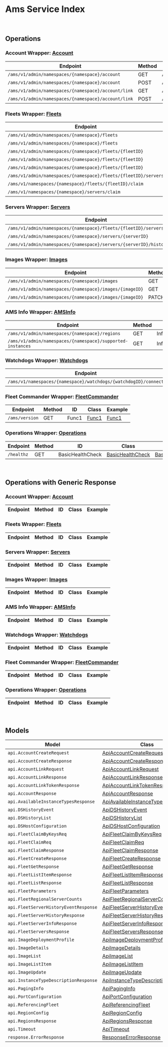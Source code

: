 # Ams Service Index

&nbsp;  

## Operations

### Account Wrapper:  [Account](../../AccelByte.Sdk/Api/Ams/Wrapper/Account.cs)
| Endpoint | Method | ID | Class | Example |
|---|---|---|---|---|
| `/ams/v1/admin/namespaces/{namespace}/account` | GET | AccountGet | [AccountGet](../../AccelByte.Sdk/Api/Ams/Operation/Account/AccountGet.cs) | [AccountGet](../../samples/AccelByte.Sdk.Sample.Cli/ApiCommand/Ams/Account/AccountGet.cs) |
| `/ams/v1/admin/namespaces/{namespace}/account` | POST | AccountCreate | [AccountCreate](../../AccelByte.Sdk/Api/Ams/Operation/Account/AccountCreate.cs) | [AccountCreate](../../samples/AccelByte.Sdk.Sample.Cli/ApiCommand/Ams/Account/AccountCreate.cs) |
| `/ams/v1/admin/namespaces/{namespace}/account/link` | GET | AccountLinkTokenGet | [AccountLinkTokenGet](../../AccelByte.Sdk/Api/Ams/Operation/Account/AccountLinkTokenGet.cs) | [AccountLinkTokenGet](../../samples/AccelByte.Sdk.Sample.Cli/ApiCommand/Ams/Account/AccountLinkTokenGet.cs) |
| `/ams/v1/admin/namespaces/{namespace}/account/link` | POST | AccountLink | [AccountLink](../../AccelByte.Sdk/Api/Ams/Operation/Account/AccountLink.cs) | [AccountLink](../../samples/AccelByte.Sdk.Sample.Cli/ApiCommand/Ams/Account/AccountLink.cs) |

### Fleets Wrapper:  [Fleets](../../AccelByte.Sdk/Api/Ams/Wrapper/Fleets.cs)
| Endpoint | Method | ID | Class | Example |
|---|---|---|---|---|
| `/ams/v1/admin/namespaces/{namespace}/fleets` | GET | FleetList | [FleetList](../../AccelByte.Sdk/Api/Ams/Operation/Fleets/FleetList.cs) | [FleetList](../../samples/AccelByte.Sdk.Sample.Cli/ApiCommand/Ams/Fleets/FleetList.cs) |
| `/ams/v1/admin/namespaces/{namespace}/fleets` | POST | FleetCreate | [FleetCreate](../../AccelByte.Sdk/Api/Ams/Operation/Fleets/FleetCreate.cs) | [FleetCreate](../../samples/AccelByte.Sdk.Sample.Cli/ApiCommand/Ams/Fleets/FleetCreate.cs) |
| `/ams/v1/admin/namespaces/{namespace}/fleets/{fleetID}` | GET | FleetGet | [FleetGet](../../AccelByte.Sdk/Api/Ams/Operation/Fleets/FleetGet.cs) | [FleetGet](../../samples/AccelByte.Sdk.Sample.Cli/ApiCommand/Ams/Fleets/FleetGet.cs) |
| `/ams/v1/admin/namespaces/{namespace}/fleets/{fleetID}` | PUT | FleetUpdate | [FleetUpdate](../../AccelByte.Sdk/Api/Ams/Operation/Fleets/FleetUpdate.cs) | [FleetUpdate](../../samples/AccelByte.Sdk.Sample.Cli/ApiCommand/Ams/Fleets/FleetUpdate.cs) |
| `/ams/v1/admin/namespaces/{namespace}/fleets/{fleetID}` | DELETE | FleetDelete | [FleetDelete](../../AccelByte.Sdk/Api/Ams/Operation/Fleets/FleetDelete.cs) | [FleetDelete](../../samples/AccelByte.Sdk.Sample.Cli/ApiCommand/Ams/Fleets/FleetDelete.cs) |
| `/ams/v1/admin/namespaces/{namespace}/fleets/{fleetID}/servers` | GET | FleetServers | [FleetServers](../../AccelByte.Sdk/Api/Ams/Operation/Fleets/FleetServers.cs) | [FleetServers](../../samples/AccelByte.Sdk.Sample.Cli/ApiCommand/Ams/Fleets/FleetServers.cs) |
| `/ams/v1/namespaces/{namespace}/fleets/{fleetID}/claim` | PUT | FleetClaimByID | [FleetClaimByID](../../AccelByte.Sdk/Api/Ams/Operation/Fleets/FleetClaimByID.cs) | [FleetClaimByID](../../samples/AccelByte.Sdk.Sample.Cli/ApiCommand/Ams/Fleets/FleetClaimByID.cs) |
| `/ams/v1/namespaces/{namespace}/servers/claim` | PUT | FleetClaimByKeys | [FleetClaimByKeys](../../AccelByte.Sdk/Api/Ams/Operation/Fleets/FleetClaimByKeys.cs) | [FleetClaimByKeys](../../samples/AccelByte.Sdk.Sample.Cli/ApiCommand/Ams/Fleets/FleetClaimByKeys.cs) |

### Servers Wrapper:  [Servers](../../AccelByte.Sdk/Api/Ams/Wrapper/Servers.cs)
| Endpoint | Method | ID | Class | Example |
|---|---|---|---|---|
| `/ams/v1/admin/namespaces/{namespace}/fleets/{fleetID}/servers/history` | GET | FleetServerHistory | [FleetServerHistory](../../AccelByte.Sdk/Api/Ams/Operation/Servers/FleetServerHistory.cs) | [FleetServerHistory](../../samples/AccelByte.Sdk.Sample.Cli/ApiCommand/Ams/Servers/FleetServerHistory.cs) |
| `/ams/v1/admin/namespaces/{namespace}/servers/{serverID}` | GET | FleetServerInfo | [FleetServerInfo](../../AccelByte.Sdk/Api/Ams/Operation/Servers/FleetServerInfo.cs) | [FleetServerInfo](../../samples/AccelByte.Sdk.Sample.Cli/ApiCommand/Ams/Servers/FleetServerInfo.cs) |
| `/ams/v1/admin/namespaces/{namespace}/servers/{serverID}/history` | GET | ServerHistory | [ServerHistory](../../AccelByte.Sdk/Api/Ams/Operation/Servers/ServerHistory.cs) | [ServerHistory](../../samples/AccelByte.Sdk.Sample.Cli/ApiCommand/Ams/Servers/ServerHistory.cs) |

### Images Wrapper:  [Images](../../AccelByte.Sdk/Api/Ams/Wrapper/Images.cs)
| Endpoint | Method | ID | Class | Example |
|---|---|---|---|---|
| `/ams/v1/admin/namespaces/{namespace}/images` | GET | ImageList | [ImageList](../../AccelByte.Sdk/Api/Ams/Operation/Images/ImageList.cs) | [ImageList](../../samples/AccelByte.Sdk.Sample.Cli/ApiCommand/Ams/Images/ImageList.cs) |
| `/ams/v1/admin/namespaces/{namespace}/images/{imageID}` | GET | ImageGet | [ImageGet](../../AccelByte.Sdk/Api/Ams/Operation/Images/ImageGet.cs) | [ImageGet](../../samples/AccelByte.Sdk.Sample.Cli/ApiCommand/Ams/Images/ImageGet.cs) |
| `/ams/v1/admin/namespaces/{namespace}/images/{imageID}` | PATCH | ImagePatch | [ImagePatch](../../AccelByte.Sdk/Api/Ams/Operation/Images/ImagePatch.cs) | [ImagePatch](../../samples/AccelByte.Sdk.Sample.Cli/ApiCommand/Ams/Images/ImagePatch.cs) |

### AMS Info Wrapper:  [AMSInfo](../../AccelByte.Sdk/Api/Ams/Wrapper/AMSInfo.cs)
| Endpoint | Method | ID | Class | Example |
|---|---|---|---|---|
| `/ams/v1/admin/namespaces/{namespace}/regions` | GET | InfoRegions | [InfoRegions](../../AccelByte.Sdk/Api/Ams/Operation/AMSInfo/InfoRegions.cs) | [InfoRegions](../../samples/AccelByte.Sdk.Sample.Cli/ApiCommand/Ams/AMSInfo/InfoRegions.cs) |
| `/ams/v1/admin/namespaces/{namespace}/supported-instances` | GET | InfoSupportedInstances | [InfoSupportedInstances](../../AccelByte.Sdk/Api/Ams/Operation/AMSInfo/InfoSupportedInstances.cs) | [InfoSupportedInstances](../../samples/AccelByte.Sdk.Sample.Cli/ApiCommand/Ams/AMSInfo/InfoSupportedInstances.cs) |

### Watchdogs Wrapper:  [Watchdogs](../../AccelByte.Sdk/Api/Ams/Wrapper/Watchdogs.cs)
| Endpoint | Method | ID | Class | Example |
|---|---|---|---|---|
| `/ams/v1/namespaces/{namespace}/watchdogs/{watchdogID}/connect` | GET | WatchdogConnect | [WatchdogConnect](../../AccelByte.Sdk/Api/Ams/Operation/Watchdogs/WatchdogConnect.cs) | [WatchdogConnect](../../samples/AccelByte.Sdk.Sample.Cli/ApiCommand/Ams/Watchdogs/WatchdogConnect.cs) |

### Fleet Commander Wrapper:  [FleetCommander](../../AccelByte.Sdk/Api/Ams/Wrapper/FleetCommander.cs)
| Endpoint | Method | ID | Class | Example |
|---|---|---|---|---|
| `/ams/version` | GET | Func1 | [Func1](../../AccelByte.Sdk/Api/Ams/Operation/FleetCommander/Func1.cs) | [Func1](../../samples/AccelByte.Sdk.Sample.Cli/ApiCommand/Ams/FleetCommander/Func1.cs) |

### Operations Wrapper:  [Operations](../../AccelByte.Sdk/Api/Ams/Wrapper/Operations.cs)
| Endpoint | Method | ID | Class | Example |
|---|---|---|---|---|
| `/healthz` | GET | BasicHealthCheck | [BasicHealthCheck](../../AccelByte.Sdk/Api/Ams/Operation/Operations/BasicHealthCheck.cs) | [BasicHealthCheck](../../samples/AccelByte.Sdk.Sample.Cli/ApiCommand/Ams/Operations/BasicHealthCheck.cs) |


&nbsp;  

## Operations with Generic Response

### Account Wrapper:  [Account](../../AccelByte.Sdk/Api/Ams/Wrapper/Account.cs)
| Endpoint | Method | ID | Class | Example |
|---|---|---|---|---|

### Fleets Wrapper:  [Fleets](../../AccelByte.Sdk/Api/Ams/Wrapper/Fleets.cs)
| Endpoint | Method | ID | Class | Example |
|---|---|---|---|---|

### Servers Wrapper:  [Servers](../../AccelByte.Sdk/Api/Ams/Wrapper/Servers.cs)
| Endpoint | Method | ID | Class | Example |
|---|---|---|---|---|

### Images Wrapper:  [Images](../../AccelByte.Sdk/Api/Ams/Wrapper/Images.cs)
| Endpoint | Method | ID | Class | Example |
|---|---|---|---|---|

### AMS Info Wrapper:  [AMSInfo](../../AccelByte.Sdk/Api/Ams/Wrapper/AMSInfo.cs)
| Endpoint | Method | ID | Class | Example |
|---|---|---|---|---|

### Watchdogs Wrapper:  [Watchdogs](../../AccelByte.Sdk/Api/Ams/Wrapper/Watchdogs.cs)
| Endpoint | Method | ID | Class | Example |
|---|---|---|---|---|

### Fleet Commander Wrapper:  [FleetCommander](../../AccelByte.Sdk/Api/Ams/Wrapper/FleetCommander.cs)
| Endpoint | Method | ID | Class | Example |
|---|---|---|---|---|

### Operations Wrapper:  [Operations](../../AccelByte.Sdk/Api/Ams/Wrapper/Operations.cs)
| Endpoint | Method | ID | Class | Example |
|---|---|---|---|---|


&nbsp;  

## Models

| Model | Class |
|---|---|
| `api.AccountCreateRequest` | [ApiAccountCreateRequest](../../AccelByte.Sdk/Api/Ams/Model/ApiAccountCreateRequest.cs) |
| `api.AccountCreateResponse` | [ApiAccountCreateResponse](../../AccelByte.Sdk/Api/Ams/Model/ApiAccountCreateResponse.cs) |
| `api.AccountLinkRequest` | [ApiAccountLinkRequest](../../AccelByte.Sdk/Api/Ams/Model/ApiAccountLinkRequest.cs) |
| `api.AccountLinkResponse` | [ApiAccountLinkResponse](../../AccelByte.Sdk/Api/Ams/Model/ApiAccountLinkResponse.cs) |
| `api.AccountLinkTokenResponse` | [ApiAccountLinkTokenResponse](../../AccelByte.Sdk/Api/Ams/Model/ApiAccountLinkTokenResponse.cs) |
| `api.AccountResponse` | [ApiAccountResponse](../../AccelByte.Sdk/Api/Ams/Model/ApiAccountResponse.cs) |
| `api.AvailableInstanceTypesResponse` | [ApiAvailableInstanceTypesResponse](../../AccelByte.Sdk/Api/Ams/Model/ApiAvailableInstanceTypesResponse.cs) |
| `api.DSHistoryEvent` | [ApiDSHistoryEvent](../../AccelByte.Sdk/Api/Ams/Model/ApiDSHistoryEvent.cs) |
| `api.DSHistoryList` | [ApiDSHistoryList](../../AccelByte.Sdk/Api/Ams/Model/ApiDSHistoryList.cs) |
| `api.DSHostConfiguration` | [ApiDSHostConfiguration](../../AccelByte.Sdk/Api/Ams/Model/ApiDSHostConfiguration.cs) |
| `api.FleetClaimByKeysReq` | [ApiFleetClaimByKeysReq](../../AccelByte.Sdk/Api/Ams/Model/ApiFleetClaimByKeysReq.cs) |
| `api.FleetClaimReq` | [ApiFleetClaimReq](../../AccelByte.Sdk/Api/Ams/Model/ApiFleetClaimReq.cs) |
| `api.FleetClaimResponse` | [ApiFleetClaimResponse](../../AccelByte.Sdk/Api/Ams/Model/ApiFleetClaimResponse.cs) |
| `api.FleetCreateResponse` | [ApiFleetCreateResponse](../../AccelByte.Sdk/Api/Ams/Model/ApiFleetCreateResponse.cs) |
| `api.FleetGetResponse` | [ApiFleetGetResponse](../../AccelByte.Sdk/Api/Ams/Model/ApiFleetGetResponse.cs) |
| `api.FleetListItemResponse` | [ApiFleetListItemResponse](../../AccelByte.Sdk/Api/Ams/Model/ApiFleetListItemResponse.cs) |
| `api.FleetListResponse` | [ApiFleetListResponse](../../AccelByte.Sdk/Api/Ams/Model/ApiFleetListResponse.cs) |
| `api.FleetParameters` | [ApiFleetParameters](../../AccelByte.Sdk/Api/Ams/Model/ApiFleetParameters.cs) |
| `api.FleetRegionalServerCounts` | [ApiFleetRegionalServerCounts](../../AccelByte.Sdk/Api/Ams/Model/ApiFleetRegionalServerCounts.cs) |
| `api.FleetServerHistoryEventResponse` | [ApiFleetServerHistoryEventResponse](../../AccelByte.Sdk/Api/Ams/Model/ApiFleetServerHistoryEventResponse.cs) |
| `api.FleetServerHistoryResponse` | [ApiFleetServerHistoryResponse](../../AccelByte.Sdk/Api/Ams/Model/ApiFleetServerHistoryResponse.cs) |
| `api.FleetServerInfoResponse` | [ApiFleetServerInfoResponse](../../AccelByte.Sdk/Api/Ams/Model/ApiFleetServerInfoResponse.cs) |
| `api.FleetServersResponse` | [ApiFleetServersResponse](../../AccelByte.Sdk/Api/Ams/Model/ApiFleetServersResponse.cs) |
| `api.ImageDeploymentProfile` | [ApiImageDeploymentProfile](../../AccelByte.Sdk/Api/Ams/Model/ApiImageDeploymentProfile.cs) |
| `api.ImageDetails` | [ApiImageDetails](../../AccelByte.Sdk/Api/Ams/Model/ApiImageDetails.cs) |
| `api.ImageList` | [ApiImageList](../../AccelByte.Sdk/Api/Ams/Model/ApiImageList.cs) |
| `api.ImageListItem` | [ApiImageListItem](../../AccelByte.Sdk/Api/Ams/Model/ApiImageListItem.cs) |
| `api.ImageUpdate` | [ApiImageUpdate](../../AccelByte.Sdk/Api/Ams/Model/ApiImageUpdate.cs) |
| `api.InstanceTypeDescriptionResponse` | [ApiInstanceTypeDescriptionResponse](../../AccelByte.Sdk/Api/Ams/Model/ApiInstanceTypeDescriptionResponse.cs) |
| `api.PagingInfo` | [ApiPagingInfo](../../AccelByte.Sdk/Api/Ams/Model/ApiPagingInfo.cs) |
| `api.PortConfiguration` | [ApiPortConfiguration](../../AccelByte.Sdk/Api/Ams/Model/ApiPortConfiguration.cs) |
| `api.ReferencingFleet` | [ApiReferencingFleet](../../AccelByte.Sdk/Api/Ams/Model/ApiReferencingFleet.cs) |
| `api.RegionConfig` | [ApiRegionConfig](../../AccelByte.Sdk/Api/Ams/Model/ApiRegionConfig.cs) |
| `api.RegionsResponse` | [ApiRegionsResponse](../../AccelByte.Sdk/Api/Ams/Model/ApiRegionsResponse.cs) |
| `api.Timeout` | [ApiTimeout](../../AccelByte.Sdk/Api/Ams/Model/ApiTimeout.cs) |
| `response.ErrorResponse` | [ResponseErrorResponse](../../AccelByte.Sdk/Api/Ams/Model/ResponseErrorResponse.cs) |
